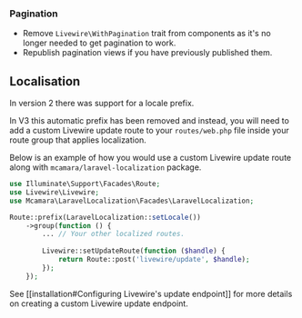 ### Pagination
- Remove `Livewire\WithPagination` trait from components as it's no longer needed to get pagination to work.
- Republish pagination views if you have previously published them.

## Localisation
In version 2 there was support for a locale prefix.

In V3 this automatic prefix has been removed and instead, you will need to add a custom Livewire update route to your `routes/web.php` file inside your route group that applies localization.

Below is an example of how you would use a custom Livewire update route along with `mcamara/laravel-localization` package.

```php
use Illuminate\Support\Facades\Route;
use Livewire\Livewire;
use Mcamara\LaravelLocalization\Facades\LaravelLocalization;

Route::prefix(LaravelLocalization::setLocale())
    ->group(function () {
        ... // Your other localized routes.
        
        Livewire::setUpdateRoute(function ($handle) {
            return Route::post('livewire/update', $handle);
        });
    });
```

See [[installation#Configuring Livewire's update endpoint]] for more details on creating a custom Livewire update endpoint.
